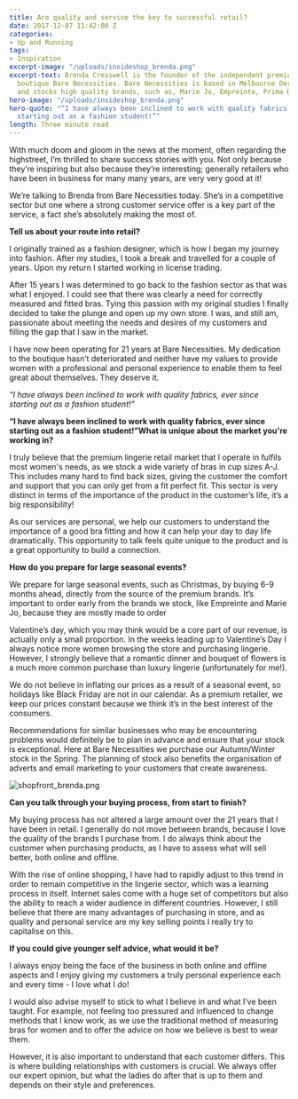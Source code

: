 ```yaml
---
title: Are quality and service the key to successful retail?
date: 2017-12-07 11:42:00 Z
categories:
- Up and Running
tags:
- Inspiration
excerpt-image: "/uploads/insideshop_brenda.png"
excerpt-text: Brenda Cresswell is the founder of the independent premium lingerie
  boutique Bare Necessities. Bare Necessities is based in Melbourne Derbyshire, UK
  and stocks high quality brands, such as, Marie Jo, Empreinte, Prima Donna, and Aubade.
hero-image: "/uploads/insideshop_brenda.png"
hero-quote: "“I have always been inclined to work with quality fabrics, ever since
  starting out as a fashion student!”"
length: Three minute read
---
```


With much doom and gloom in the news at the moment, often regarding the highstreet, I’m thrilled to share success stories with you. Not only because they’re inspiring but also because they’re interesting; generally retailers who have been in business for many many years, are very very good at it!

We’re talking to Brenda from Bare Necessities today. She’s in a competitive sector but one where a strong customer service offer is a key part of the service, a fact she’s absolutely making the most of.

**Tell us about your route into retail?**

I originally trained as a fashion designer, which is how I began my journey into fashion. After my studies, I took a break and travelled for a couple of years. Upon my return I started working in license trading.

After 15 years I was determined to go back to the fashion sector as that was what I enjoyed. I could see that there was clearly a need for correctly measured and fitted bras. Tying this passion with my original studies I finally decided to take the plunge and open up my own store. I was, and still am, passionate about meeting the needs and desires of my customers and filling the gap that I saw in the market.

I have now been operating for 21 years at Bare Necessities. My dedication to the boutique hasn’t deteriorated and neither have my values to provide women with a professional and personal experience to enable them to feel great about themselves. They deserve it.

*“I have always been inclined to work with quality fabrics, ever since starting out as a fashion student!”*

**“I have always been inclined to work with quality fabrics, ever since starting out as a fashion student!”What is unique about the market you're working in?**

I truly believe that the premium lingerie retail market that I operate in fulfils most women's needs, as we stock a wide variety of bras in cup sizes A-J. This includes many hard to find back sizes, giving the customer the comfort and support that you can only get from a fit perfect fit. This sector is very distinct in terms of the importance of the product in the customer’s life, it’s a big responsibility!

As our services are personal, we help our customers to understand the importance of a good bra fitting and how it can help your day to day life dramatically. This opportunity to talk feels quite unique to the product and is a great opportunity to build a connection.

**How do you prepare for large seasonal events?**

We prepare for large seasonal events, such as Christmas, by buying 6-9 months ahead, directly from the source of the premium brands. It’s important to order early from the brands we stock, like Empreinte and Marie Jo, because they are mostly made to order

Valentine’s day, which you may think would be a core part of our revenue, is actually only a small proportion. In the weeks leading up to Valentine’s Day I always notice more women browsing the store and purchasing lingerie. However, I strongly believe that a romantic dinner and bouquet of flowers is a much more common purchase than luxury lingerie (unfortunately for me!).

We do not believe in inflating our prices as a result of a seasonal event, so holidays like Black Friday are not in our calendar. As a premium retailer, we keep our prices constant because we think it’s in the best interest of the consumers.

Recommendations for similar businesses who may be encountering problems would definitely be to plan in advance and ensure that your stock is exceptional. Here at Bare Necessities we purchase our Autumn/Winter stock in the Spring. The planning of stock also benefits the organisation of adverts and email marketing to your customers that create awareness.

![shopfront_brenda.png](/uploads/shopfront_brenda.png)

**Can you talk through your buying process, from start to finish?**

My buying process has not altered a large amount over the 21 years that I have been in retail. I generally do not move between brands, because I love the quality of the brands I purchase from. I do always think about the customer when purchasing products, as I have to assess what will sell better, both online and offline.

With the rise of online shopping, I have had to rapidly adjust to this trend in order to remain competitive in the lingerie sector, which was a learning process in itself. Internet sales come with a huge set of competitors but also the ability to reach a wider audience in different countries. However, I still believe that there are many advantages of purchasing in store, and as quality and personal service are my key selling points I really try to capitalise on this.

**If you could give younger self advice, what would it be?**

I always enjoy being the face of the business in both online and offline aspects and I enjoy giving my customers a truly personal experience each and every time - I love what I do!

I would also advise myself to stick to what I believe in and what I’ve been taught. For example, not feeling too pressured and influenced to change methods that I know work, as we use the traditional method of measuring bras for women and to offer the advice on how we believe is best to wear them.

However, it is also important to understand that each customer differs. This is where building relationships with customers is crucial. We always offer our expert opinion, but what the ladies do after that is up to them and depends on their style and preferences.